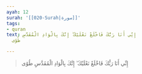 ```yaml
---
ayah: 12
surah: '[[020-Surah|سورة]]'
tags:
- quran
text: إِنِّي أَنَا رَبُّكَ فَاخْلَعْ نَعْلَيْكَ ۖ إِنَّكَ بِالْوَادِ الْمُقَدَّسِ
  طُوًى

---
```

> إِنِّي أَنَا رَبُّكَ فَاخْلَعْ نَعْلَيْكَ ۖ إِنَّكَ بِالْوَادِ الْمُقَدَّسِ طُوًى
